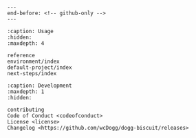 ```{include} ../README.md
---
end-before: <!-- github-only -->
---
```

[license]: license
[contributor guide]: contributing
[command-line reference]: usage

```{toctree}
:caption: Usage
:hidden:
:maxdepth: 4

reference
environment/index
default-project/index
next-steps/index
```

```{toctree}
:caption: Development
:maxdepth: 1
:hidden:

contributing
Code of Conduct <codeofconduct>
License <license>
Changelog <https://github.com/wcDogg/dogg-biscuit/releases>
```
